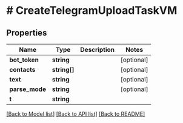 # # CreateTelegramUploadTaskVM

## Properties

Name | Type | Description | Notes
------------ | ------------- | ------------- | -------------
**bot_token** | **string** |  | [optional]
**contacts** | **string[]** |  | [optional]
**text** | **string** |  | [optional]
**parse_mode** | **string** |  | [optional]
**t** | **string** |  |

[[Back to Model list]](../../README.md#models) [[Back to API list]](../../README.md#endpoints) [[Back to README]](../../README.md)
